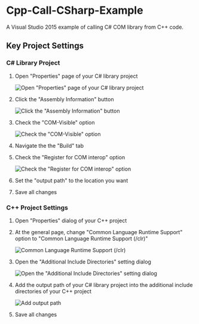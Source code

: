 # Cpp-Call-CSharp-Example
A Visual Studio 2015 example of calling C# COM library from C++ code.

## Key Project Settings
### C# Library Project
1. Open "Properties" page of your C# library project

   ![Open "Properties" page of your C# library project](Assets/1.png)  
2. Click the "Assembly Information" button

   ![Click the "Assembly Information" button](Assets/2.png)  
3. Check the "COM-Visible" option

   ![Check the "COM-Visible" option](Assets/3.png)  
4. Navigate the the "Build" tab
5. Check the "Register for COM interop" option

   ![Check the "Register for COM interop" option](Assets/4.png)  
6. Set the "output path" to the location you want
7. Save all changes

### C++ Project Settings
1. Open "Properties" dialog of your C++ project
2. At the general page, change "Common Language Runtime Support" option to "Common Language Runtime Support (/clr)"

   ![Common Language Runtime Support (/clr)](Assets/5.png)  
3. Open the "Additional Include Directories" setting dialog

   ![Open the "Additional Include Directories" setting dialog](Assets/6.png) 
4. Add the output path of your C# library project into the additional include directories of your C++ project

   ![Add output path](Assets/7.png)  
5. Save all changes
